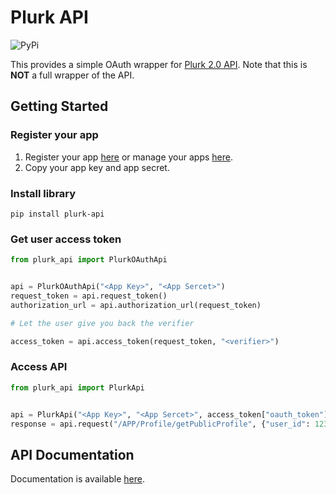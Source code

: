 # Plurk API
![PyPi](https://img.shields.io/pypi/v/plurk-api.svg)

This provides a simple OAuth wrapper for [Plurk 2.0 API](https://www.plurk.com/API#/APP/Timeline/getUnreadPlurks). Note that this is **NOT** a full wrapper of the API.

## Getting Started
### Register your app
1. Register your app [here](https://www.plurk.com/PlurkApp/register) or manage your apps [here](https://www.plurk.com/PlurkApp/).
2. Copy your app key and app secret.

### Install library
```
pip install plurk-api
```

### Get user access token
```python
from plurk_api import PlurkOAuthApi


api = PlurkOAuthApi("<App Key>", "<App Sercet>")
request_token = api.request_token()
authorization_url = api.authorization_url(request_token)

# Let the user give you back the verifier

access_token = api.access_token(request_token, "<verifier>")
```

### Access API
```python
from plurk_api import PlurkApi


api = PlurkApi("<App Key>", "<App Sercet>", access_token["oauth_token"], access_token["oauth_token_secret"])
response = api.request("/APP/Profile/getPublicProfile", {"user_id": 12345})
```

## API Documentation
Documentation is available [here](https://www.plurk.com/API).
